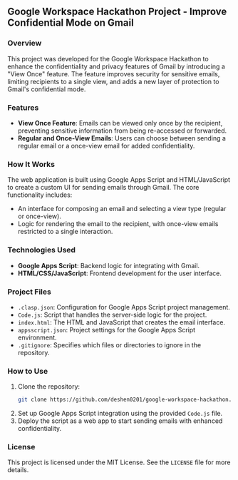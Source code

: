 ## Google Workspace Hackathon Project - Improve Confidential Mode on Gmail

### Overview
This project was developed for the Google Workspace Hackathon to enhance the confidentiality and privacy features of Gmail by introducing a "View Once" feature. The feature improves security for sensitive emails, limiting recipients to a single view, and adds a new layer of protection to Gmail's confidential mode.

### Features
- **View Once Feature**: Emails can be viewed only once by the recipient, preventing sensitive information from being re-accessed or forwarded.
- **Regular and Once-View Emails**: Users can choose between sending a regular email or a once-view email for added confidentiality.

### How It Works
The web application is built using Google Apps Script and HTML/JavaScript to create a custom UI for sending emails through Gmail. The core functionality includes:
- An interface for composing an email and selecting a view type (regular or once-view).
- Logic for rendering the email to the recipient, with once-view emails restricted to a single interaction.

### Technologies Used
- **Google Apps Script**: Backend logic for integrating with Gmail.
- **HTML/CSS/JavaScript**: Frontend development for the user interface.

### Project Files
- `.clasp.json`: Configuration for Google Apps Script project management.
- `Code.js`: Script that handles the server-side logic for the project.
- `index.html`: The HTML and JavaScript that creates the email interface.
- `appsscript.json`: Project settings for the Google Apps Script environment.
- `.gitignore`: Specifies which files or directories to ignore in the repository.

### How to Use
1. Clone the repository:
   ```bash
   git clone https://github.com/deshen0201/google-workspace-hackathon.git
   ```
2. Set up Google Apps Script integration using the provided `Code.js` file.
3. Deploy the script as a web app to start sending emails with enhanced confidentiality.

### License
This project is licensed under the MIT License. See the `LICENSE` file for more details.
